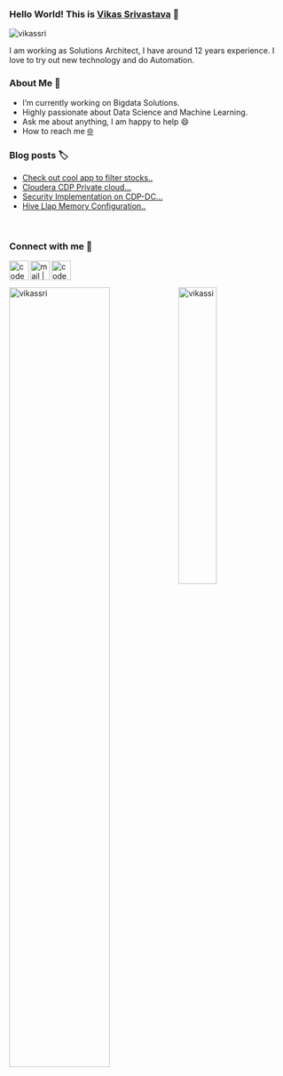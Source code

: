
### Hello World! This is [Vikas Srivastava](https://vikassri.in/) 👋

<p align="left"> 
	<img src="https://komarev.com/ghpvc/?username=vikassri&color=blue" alt="vikassri" /> 
</p>
I am working as Solutions Architect, I have around 12 years experience. I love to try out new technology and do Automation.     
<br>

### About Me 🚀

- I’m currently working on Bigdata Solutions.
- Highly passionate about Data Science and Machine Learning.
- Ask me about anything, I am happy to help 😄
- How to reach me  [🌐](https://vikassri.in/?target=_blank)

### Blog posts 🏷
<!-- BLOG-POST-LIST:START -->
- [Check out cool app to filter stocks..](https://filterstocks.herokuapp.com/?target=_blank)
- [Cloudera CDP Private cloud...](https://vikassri.in/posts/CDP-Private-Cloud/?target=_blank)
- [Security Implementation on CDP-DC...](https://vikassri.in/posts/CDP-DC-Security/?target=_blank)
- [Hive Llap Memory Configuration..](https://vikassri.in/posts/llap-config/?target=_blank)
<!-- BLOG-POST-LIST:END -->

<br>

### Connect with me 👋

[<img align="left" alt="codeSTACKr | LinkedIn" width="35px" src="https://cdn.jsdelivr.net/npm/simple-icons@v3/icons/linkedin.svg" />](https://www.linkedin.com/in/vikas-srivastava-21060819/)
[<img align="left" alt="mail | Gmail" width="35px" src="https://cdn.jsdelivr.net/npm/simple-icons@v3/icons/gmail.svg" />](mailto:er.vikassri@gmail.com)
[<img align="left" alt="codeSTACKr | website" width="35px" src="https://cdn.jsdelivr.net/npm/simple-icons@v3/icons/medium.svg" />](https://vikassri.in)
<br>
<br>

<img align="left" src="https://github-readme-stats.vercel.app/api?username=vikassri&theme=dark&cache_seconds=1800&show_icons=true&count_private=true" alt="vikassri" width="60%" />
<img src="https://github-readme-stats.vercel.app/api/top-langs/?username=vikassri&langs_count=7&show_icons=true&count_private=true&cache_seconds=1800&layout=compact&hide_border=true&theme=dark" alt="vikassi" width="37%" />

<br>
<br>
<!--<h3 align="center">Show some &nbsp;❤️&nbsp; by starring some of the repositories!</h3> -->

